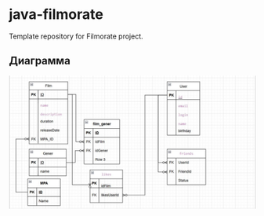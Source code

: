 # java-filmorate
Template repository for Filmorate project.

## Диаграмма

![Архитектурная диаграмма](diagrams.JPG)


